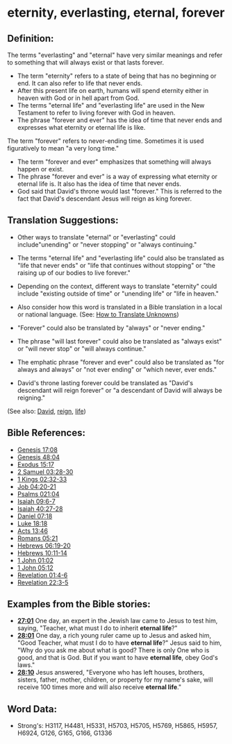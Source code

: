 # eternity, everlasting, eternal, forever #

## Definition: ##

The terms "everlasting" and "eternal" have very similar meanings and refer to something that will always exist or that lasts forever.

* The term "eternity" refers to a state of being that has no beginning or end. It can also refer to life that never ends.
* After this present life on earth, humans will spend eternity either in heaven with God or in hell apart from God.
* The terms "eternal life" and "everlasting life" are used in the New Testament to refer to living forever with God in heaven.
* The phrase "forever and ever" has the idea of time that never ends and expresses what eternity or eternal life is like.

The term "forever" refers to never-ending time. Sometimes it is used figuratively to mean "a very long time."

* The term "forever and ever" emphasizes that something will always happen or exist.
* The phrase "forever and ever" is a way of expressing what eternity or eternal life is. It also has the idea of time that never ends.
* God said that David's throne would last "forever." This is referred to the fact that David's descendant Jesus will reign as king forever. 

## Translation Suggestions: ##

* Other ways to translate "eternal" or "everlasting" could include"unending" or "never stopping" or "always continuing."
* The terms "eternal life" and "everlasting life" could also be translated as "life that never ends" or "life that continues without stopping" or "the raising up of our bodies to live forever."
* Depending on the context, different ways to translate "eternity" could include "existing outside of time" or "unending life" or "life in heaven."
* Also consider how this word is translated in a Bible translation in a local or national language. (See: [How to Translate Unknowns](rc://en/ta/man/translate/translate-unknown))

* "Forever" could also be translated by "always" or "never ending."
* The phrase "will last forever" could also be translated as "always exist" or "will never stop" or "will always continue."
* The emphatic phrase "forever and ever" could also be translated as "for always and always" or "not ever ending" or "which never, ever ends."
* David's throne lasting forever could be translated as "David's descendant will reign forever" or "a descendant of David will always be reigning."

(See also: [David](../names/david.md), [reign](../other/reign.md), [life](../kt/life.md))

## Bible References: ##

* [Genesis 17:08](rc://en/tn/help/gen/17/08)
* [Genesis 48:04](rc://en/tn/help/gen/48/04)
* [Exodus 15:17](rc://en/tn/help/exo/15/17)
* [2 Samuel 03:28-30](rc://en/tn/help/2sa/03/28)
* [1 Kings 02:32-33](rc://en/tn/help/1ki/02/32)
* [Job 04:20-21](rc://en/tn/help/job/04/20)
* [Psalms 021:04](rc://en/tn/help/psa/021/04)
* [Isaiah 09:6-7](rc://en/tn/help/isa/09/06)
* [Isaiah 40:27-28](rc://en/tn/help/isa/40/27)
* [Daniel 07:18](rc://en/tn/help/dan/07/18)
* [Luke 18:18](rc://en/tn/help/luk/18/18)
* [Acts 13:46](rc://en/tn/help/act/13/46)
* [Romans 05:21](rc://en/tn/help/rom/05/21)
* [Hebrews 06:19-20](rc://en/tn/help/heb/06/19)
* [Hebrews 10:11-14](rc://en/tn/help/heb/10/11)
* [1 John 01:02](rc://en/tn/help/1jn/01/02)
* [1 John 05:12](rc://en/tn/help/1jn/05/12)
* [Revelation 01:4-6](rc://en/tn/help/rev/01/04)
* [Revelation 22:3-5](rc://en/tn/help/rev/22/03)

## Examples from the Bible stories: ##

* __[27:01](rc://en/tn/help/obs/27/01)__ One day, an expert in the Jewish law came to Jesus to test him, saying, "Teacher, what must I do to inherit __eternal life__?"
* __[28:01](rc://en/tn/help/obs/28/01)__ One day, a rich young ruler came up to Jesus and asked him, "Good Teacher, what must I do to have __eternal life__?" Jesus said to him, "Why do you ask me about what is good? There is only One who is good, and that is God. But if you want to have __eternal life__, obey God's laws."
* __[28:10](rc://en/tn/help/obs/28/10)__ Jesus answered, "Everyone who has left houses, brothers, sisters, father, mother, children, or property for my name's sake, will receive 100 times more and will also receive __eternal life__."

## Word Data: ##

* Strong's: H3117, H4481, H5331, H5703, H5705, H5769, H5865, H5957, H6924, G126, G165, G166, G1336
